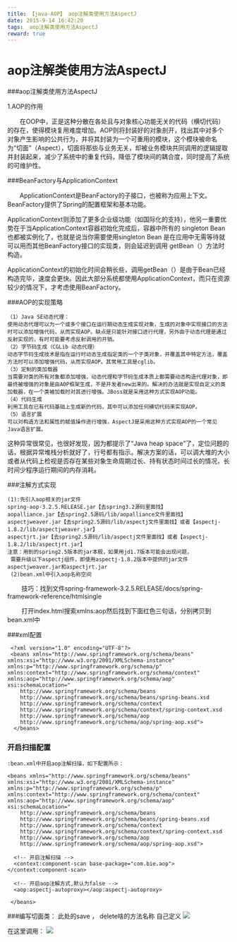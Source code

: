 ```yaml
---
title: 【java-AOP】 aop注解类使用方法AspectJ
date: 2015-9-14 16:42:20
tags:  aop注解类使用方法AspectJ
reward: true
---
```


#  aop注解类使用方法AspectJ

###aop注解类使用方法AspectJ

1.AOP的作用

　　在OOP中，正是这种分散在各处且与对象核心功能无关的代码（横切代码）的存在，使得模块复用难度增加。AOP则将封装好的对象剖开，找出其中对多个对象产生影响的公共行为，并将其封装为一个可重用的模块，这个模块被命名为“切面”（Aspect），切面将那些与业务无关，却被业务模块共同调用的逻辑提取并封装起来，减少了系统中的重复代码，降低了模块间的耦合度，同时提高了系统的可维护性。


<!--more-->

###BeanFactory与ApplicationContext

　　ApplicationContext是BeanFactory的子接口，也被称为应用上下文。BeanFactory提供了Spring的配置框架和基本功能。

  ApplicationContext则添加了更多企业级功能（如国际化的支持），他另一重要优势在于当ApplicationContext容器初始化完成后，容器中所有的 singleton Bean 也都被实例化了，也就是说当你需要使用singleton Bean 是在应用中无需等待就可以用而其他BeanFactory接口的实现类，则会延迟到调用 getBean（）方法时构造。

  ApplicationContext的初始化时间会稍长些，调用getBean（）是由于Bean已经构造完毕，速度会更快。因此大部分系统都使用ApplicationContext，而只在资源较少的情况下，才考虑使用BeanFactory。

###AOP的实现策略

    （1）Java SE动态代理：
    使用动态代理可以为一个或多个接口在运行期动态生成实现对象，生成的对象中实现接口的方法时可以添加增强代码，从而实现AOP。缺点是只能针对接口进行代理，另外由于动态代理是通过反射实现的，有时可能要考虑反射调用的开销。
    （2）字节码生成（CGLib 动态代理）
    动态字节码生成技术是指在运行时动态生成指定类的一个子类对象，并覆盖其中特定方法，覆盖方法时可以添加增强代码，从而实现AOP。其常用工具是cglib。
    （3）定制的类加载器
    当需要对类的所有对象都添加增强，动态代理和字节码生成本质上都需要动态构造代理对象，即最终被增强的对象是由AOP框架生成，不是开发者new出来的。解决的办法就是实现自定义的类加载器，在一个类被加载时对其进行增强。JBoss就是采用这种方式实现AOP功能。
    （4）代码生成
    利用工具在已有代码基础上生成新的代码，其中可以添加任何横切代码来实现AOP。
    （5）语言扩展
    可以对构造方法和属性的赋值操作进行增强，AspectJ是采用这种方式实现AOP的一个常见Java语言扩展。

这种异常很常见，也很好发现，因为都提示了“Java heap space”了，定位问题的话，根据异常堆栈分析就好了，行号都有指示。解决方案的话，可以调大堆的大小或者从代码上检视是否存在某些对象生命周期过长、持有状态时间过长的情况，长时间少程序运行期间的内存消耗。

###注解方式实现


    (1):先引入aop相关的jar文件
    spring-aop-3.2.5.RELEASE.jar【去spring3.2源码里面找】
    aopalliance.jar【去spring2.5源码/lib/aopalliance文件里面找】
    aspectjweaver.jar【去spring2.5源码/lib/aspectj文件里面找】或者【aspectj-1.8.2/lib/aspectjweaver.jar】
    aspectjrt.jar【去spring2.5源码/lib/aspectj文件里面找】或者【aspectj-1.8.2/lib/aspectjrt.jar】
    注意：用到的spring2.5版本的jar本舰，如果用jd1.7版本可能会出现问题，
     需要升级以下aspectj组件，即使用aspectj-1.8.2版本中提供的jar文件aspectjweaver.jar和aspectjrt.jar  
     (2)bean.xml中引入aop名称空间

　　 技巧：找到文件spring-framework-3.2.5.RELEASE/docs/spring-framework-reference/htmlsingle

　　 打开index.html搜索xmlns:aop然后找到下面红色三句话，分别拷贝到bean.xml中


###xml配置

     <?xml version="1.0" encoding="UTF-8"?>
     <beans xmlns="http://www.springframework.org/schema/beans"
    xmlns:xsi="http://www.w3.org/2001/XMLSchema-instance"
    xmlns:p="http://www.springframework.org/schema/p"
    xmlns:context="http://www.springframework.org/schema/context"
    xmlns:aop="http://www.springframework.org/schema/aop"
    xsi:schemaLocation="
        http://www.springframework.org/schema/beans
        http://www.springframework.org/schema/beans/spring-beans.xsd
        http://www.springframework.org/schema/context
        http://www.springframework.org/schema/context/spring-context.xsd
        http://www.springframework.org/schema/aop
        http://www.springframework.org/schema/aop/spring-aop.xsd">
      </beans>

### 开启扫描配置

    :bean.xml中开启aop注解扫描，如下配置所示：

    <beans xmlns="http://www.springframework.org/schema/beans"
    xmlns:xsi="http://www.w3.org/2001/XMLSchema-instance"
    xmlns:p="http://www.springframework.org/schema/p"
    xmlns:context="http://www.springframework.org/schema/context"
    xmlns:aop="http://www.springframework.org/schema/aop"
    xsi:schemaLocation="
        http://www.springframework.org/schema/beans
        http://www.springframework.org/schema/beans/spring-beans.xsd
        http://www.springframework.org/schema/context
        http://www.springframework.org/schema/context/spring-context.xsd
        http://www.springframework.org/schema/aop
        http://www.springframework.org/schema/aop/spring-aop.xsd">

      <!-- 开启注解扫描 -->
      <context:component-scan base-package="com.bie.aop"></context:component-scan>   
        
      <!-- 开启aop注解方式,默认为false -->    
      <aop:aspectj-autoproxy></aop:aspectj-autoproxy>
      
     </beans>

###编写切面类：
此处的save ， delete啥的方法名称 自己定义
![](https://i.imgur.com/J7SuNaE.png)

在这里调用：
![](https://i.imgur.com/hJRDeMh.png)


